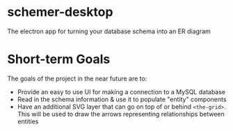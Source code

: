 # schemer-desktop
The electron app for turning your database schema into an ER diagram

# Short-term Goals

The goals of the project in the near future are to:

+ Provide an easy to use UI for making a connection to a MySQL database
+ Read in the schema information & use it to populate "entity" components
+ Have an additional SVG layer that can go on top of or behind `<the-grid>`.  This will be used to draw the arrows representing relationships between entities
